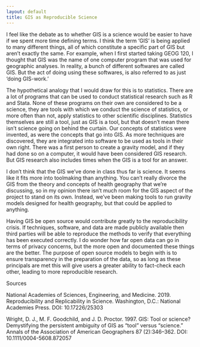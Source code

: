 ```yaml
---
layout: default
title: GIS as Reproducible Science
---
```


I feel like the debate as to whether GIS is a science would be easier to have if we spent more time defining terms. I think the term ‘GIS’ is being applied to many different things, all of which constitute a specific part of GIS but aren’t exactly the same. For example, when I first started taking GEOG 120, I thought that GIS was the name of one computer program that was used for geographic analyses. In reality, a bunch of different softwares are called GIS. But the act of doing using these softwares, is also referred to as just ‘doing GIS-work.’

The hypothetical analogy that I would draw for this is to statistics. There are a lot of programs that can be used to conduct statistical research such as R and Stata. None of these programs on their own are considered to be a science, they are tools with which we conduct the science of statistics, or more often than not, apply statistics to other scientific disciplines. Statistics themselves are still a tool, just as GIS is a tool, but that doesn’t mean there isn’t science going on behind the curtain. Our concepts of statistics were invented, as were the concepts that go into GIS. As more techniques are discovered, they are integrated into software to be used as tools in their own right. There was a first person to create a gravity model, and if they had done so on a computer, it would have been considered GIS research. But GIS research also includes times when the GIS is a tool for an answer.

I don’t think that the GIS we’ve done in class thus far is science. It seems like it fits more into toolmaking than anything. You can’t really divorce the GIS from the theory and concepts of health geography that we’re discussing, so in my opinion there isn’t much room for the GIS aspect of the project to stand on its own. Instead, we’ve been making tools to run gravity models designed for health geography, but that could be applied to anything.

Having GIS be open source would contribute greatly to the reproducibility crisis. If techniques, software, and data are made publicly available then third parties will be able to reproduce the methods to verify that everything has been executed correctly. I do wonder how far open data can go in terms of privacy concerns, but the more open and documented these things are the better. The purpose of open source models to begin with is to ensure transparency in the preparation of the data, so as long as these principals are met this will give users a greater ability to fact-check each other, leading to more reproducible research.

Sources

National Academies of Sciences, Engineering, and Medicine. 2019. Reproducibility and Replicability in Science. Washington, D.C.: National Academies Press. DOI: 10.17226/25303

Wright, D. J., M. F. Goodchild, and J. D. Proctor. 1997. GIS: Tool or science? Demystifying the persistent ambiguity of GIS as “tool” versus “science.” Annals of the Association of American Geographers 87 (2):346–362. DOI: 10.1111/0004-5608.872057
